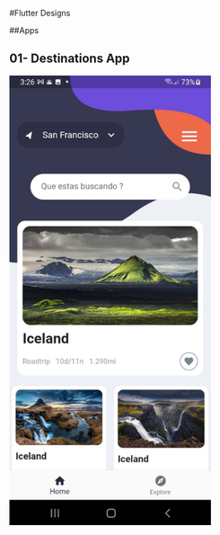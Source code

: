 #Flutter Designs


##Apps

## 01- Destinations App
<img src="./assets/images/destinations.jpeg" height="800" />